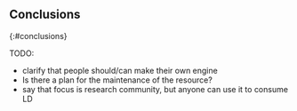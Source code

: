 ## Conclusions
{:#conclusions}

TODO:
* clarify that people should/can make their own engine
* Is there a plan for the maintenance of the resource?
* say that focus is research community, but anyone can use it to consume LD
